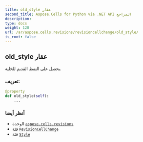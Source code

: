 ```yaml
---
title: old_style عقار
second_title: Aspose.Cells for Python via .NET API المراجع
description:
type: docs
weight: 120
url: /ar/aspose.cells.revisions/revisioncellchange/old_style/
is_root: false
---
```

##  old_style عقار

يحصل على النمط القديم للخلية.
###  تعريف:
```python
@property
def old_style(self):
    ...
```

###  أنظر أيضا
* الوحدة [`aspose.cells.revisions`](../../)
* فئة [`RevisionCellChange`](/cells/python-net/ar/aspose.cells.revisions/revisioncellchange)
* فئة [`Style`](/cells/python-net/ar/aspose.cells/style)
